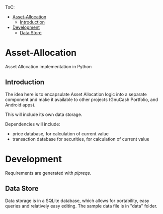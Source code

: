 ToC:
- [Asset-Allocation](#asset-allocation)
    - [Introduction](#introduction)
- [Development](#development)
    - [Data Store](#data-store)

# Asset-Allocation
Asset Allocation implementation in Python

## Introduction 

The idea here is to encapsulate Asset Allocation logic into a separate component and make it available to other projects (GnuCash Portfolio, and Android apps).

This will include its own data storage.

Dependencies will include:
- price database, for calculation of current value
- transaction database for securities, for calculation of current value

# Development

Requirements are generated with _pipreqs_.

## Data Store

Data storage is in a SQLite database, which allows for portability, easy queries and relatively easy editing.
The sample data file is in "data" folder.
